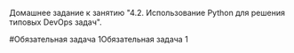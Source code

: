 Домашнее задание к занятию "4.2. Использование Python для решения типовых DevOps задач".<br>

#Обязательная задача 1Обязательная задача 1
